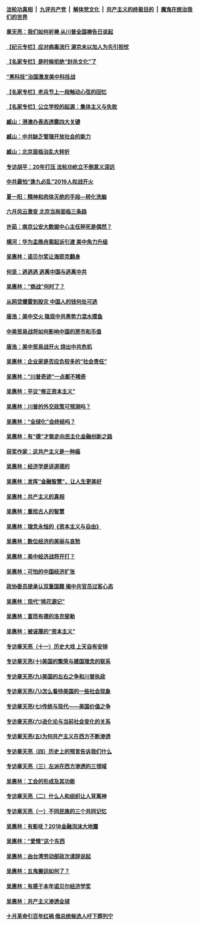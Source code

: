 

####  [法轮功真相](../../../../basic/blob/master/README.md?t=06280102) &nbsp;|&nbsp; [九评共产党](../../../../9ping.md/blob/master/README.md?t=06280102) &nbsp;|&nbsp; [解体党文化](../../../../jtdwh.md/blob/master/README.md?t=06280102)  &nbsp;|&nbsp; [共产主义的终极目的](../../../../gczydzjmd.md/blob/master/README.md?t=06280102) &nbsp;|&nbsp; [魔鬼在统治我们的世界](../../../../mgztzwmdsj.md/blob/master/README.md?t=06280102) 

#### [章天亮：我们如何祈祷 从川普全国祷告日说起](../pages/nsc423/n11944627.md?t=06280102) 

#### [【纪元专栏】应对病毒流行 渥京未以加人为先引担忧](../pages/nsc423/n11875714.md?t=06280102) 

#### [【名家专栏】是时候拒绝“封杀文化”了](../pages/nsc423/n11814093.md?t=06280102) 

#### [“黑科技”治国激发美中科技战](../pages/nsc423/n11638056.md?t=06280102) 

#### [【名家专栏】老兵节上一段触动心弦的回忆](../pages/nsc423/n11646016.md?t=06280102) 

#### [【名家专栏】公立学校的起源：集体主义与失败](../pages/nsc423/n11601833.md?t=06280102) 

#### [臧山：港澳办表态透露四大关键](../pages/nsc423/n11421628.md?t=06280102) 

#### [臧山：中共缺乏管理开放社会的能力](../pages/nsc423/n11407457.md?t=06280102) 

#### [臧山：北京面临治乱大转折](../pages/nsc423/n11406895.md?t=06280102) 

#### [专访胡平：20年打压 法轮功屹立不倒意义深远](../pages/nsc423/n11398800.md?t=06280102) 

#### [中共最怕“逢九必乱”2019人权战开火](../pages/nsc423/n11385248.md?t=06280102) 

#### [夏一阳：精神和肉体灭绝的手段—转化洗脑](../pages/nsc423/n11368250.md?t=06280102) 

#### [六月风云激变 北京当局面临三条路](../pages/nsc423/n11313668.md?t=06280102) 

#### [许茹：南京公安大数据中心主任猝死是偶然？](../pages/nsc423/n11064744.md?t=06280102) 

#### [横河：华为孟晚舟案起诉引渡 美中角力升级](../pages/nsc423/n11027230.md?t=06280102) 

#### [吴惠林：诺贝尔奖让海耶克翻身](../pages/nsc423/n10890049.md?t=06280102) 

#### [何坚：逃逃逃 逃离中国与逃离中共](../pages/nsc423/n10592891.md?t=06280102) 

#### [吴惠林：“商战”何时了？](../pages/nsc423/n10573558.md?t=06280102) 

#### [从网贷爆雷到股灾 中国人的钱何处可逃](../pages/nsc423/n10572800.md?t=06280102) 

#### [唐浩：美中交火 隐现中共黑势力混水摸鱼](../pages/nsc423/n10544040.md?t=06280102) 

#### [中美贸易战将如何影响中国的房市和币值](../pages/nsc423/n10543697.md?t=06280102) 

#### [唐浩：美中贸易战开火 烧出中共危机](../pages/nsc423/n10540126.md?t=06280102) 

#### [吴惠林：企业家是否应负较多的“社会责任”](../pages/nsc423/n10535022.md?t=06280102) 

#### [吴惠林：“川普奇迹”一点都不稀奇](../pages/nsc423/n10512808.md?t=06280102) 

#### [吴惠林：平议“修正资本主义”](../pages/nsc423/n10495724.md?t=06280102) 

#### [吴惠林：川普的外交政策可预测吗？](../pages/nsc423/n10462387.md?t=06280102) 

#### [吴惠林：“全球化”会终结吗？](../pages/nsc423/n10452838.md?t=06280102) 

#### [吴惠林：有“德”才能走向民主化金融创新之路](../pages/nsc423/n10432292.md?t=06280102) 

#### [获奖作家：这共产主义是一种癌](../pages/nsc423/n10431541.md?t=06280102) 

#### [吴惠林：经济学是讲道德的](../pages/nsc423/n10398014.md?t=06280102) 

#### [吴惠林：发挥“金融智慧”，让人生更美好](../pages/nsc423/n10375019.md?t=06280102) 

#### [吴惠林：共产主义的真相](../pages/nsc423/n10351394.md?t=06280102) 

#### [吴惠林：重拾古人的智慧](../pages/nsc423/n10337691.md?t=06280102) 

#### [吴惠林：理念永恒的《资本主义与自由》](../pages/nsc423/n10316274.md?t=06280102) 

#### [吴惠林：数位经济的美丽与哀愁](../pages/nsc423/n10292946.md?t=06280102) 

#### [吴惠林：美中经济战将开打？](../pages/nsc423/n10258825.md?t=06280102) 

#### [吴惠林：可怕的中国经济扩张](../pages/nsc423/n10219147.md?t=06280102) 

#### [政协委员提承认双重国籍 揭中共官员过客心态](../pages/nsc423/n10208809.md?t=06280102) 

#### [吴惠林：现代“桃花源记”](../pages/nsc423/n10185234.md?t=06280102) 

#### [吴惠林：富而有德的洛克斐勒](../pages/nsc423/n10142264.md?t=06280102) 

#### [吴惠林：被诬蔑的“资本主义”](../pages/nsc423/n10124816.md?t=06280102) 

#### [专访章天亮（十一）历史大戏 上天自有安排](../pages/nsc423/n10094905.md?t=06280102) 

#### [专访章天亮(十)美国的繁荣与建国理念的联系](../pages/nsc423/n10094899.md?t=06280102) 

#### [专访章天亮(九)美国的左右之争和川普执政](../pages/nsc423/n10094889.md?t=06280102) 

#### [专访章天亮(八)怎么看待美国的一些社会现象](../pages/nsc423/n10094857.md?t=06280102) 

#### [专访章天亮(七)传统与现代——美国价值之争](../pages/nsc423/n10093140.md?t=06280102) 

#### [专访章天亮(六)进化论与当前社会变化的关系](../pages/nsc423/n10092036.md?t=06280102) 

#### [专访章天亮(五)为何共产主义在西方不断渗透](../pages/nsc423/n10083620.md?t=06280102) 

#### [专访章天亮（四）历史上的预言告诉我们什么](../pages/nsc423/n10083606.md?t=06280102) 

#### [专访章天亮（三）左派在西方渗透的三领域](../pages/nsc423/n10081115.md?t=06280102) 

#### [吴惠林：工会的形成及其功能](../pages/nsc423/n10080633.md?t=06280102) 

#### [专访章天亮（二）什么人和组织让人背离神](../pages/nsc423/n10076637.md?t=06280102) 

#### [专访章天亮（一）不同民族的三个共同记忆](../pages/nsc423/n10074188.md?t=06280102) 

#### [吴惠林：有影呒？2018金融泡沫大地震](../pages/nsc423/n10040534.md?t=06280102) 

#### [吴惠林：“爱情”这个东西](../pages/nsc423/n10019423.md?t=06280102) 

#### [吴惠林：由台湾劳动部政次请辞说起](../pages/nsc423/n9979679.md?t=06280102) 

#### [吴惠林：五鬼搬运如何了？](../pages/nsc423/n9925338.md?t=06280102) 

#### [吴惠林：有感于本年诺贝尔经济学奖](../pages/nsc423/n9871883.md?t=06280102) 

#### [吴惠林：共产主义渗透全球](../pages/nsc423/n9812748.md?t=06280102) 

#### [十月革命引百年红祸 俄总统候选人吁下葬列宁](../pages/nsc423/n9810182.md?t=06280102) 

